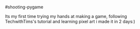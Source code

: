  #shooting-pygame

Its my first time trying my hands at making a game, following TechwithTims's tutorial and learning pixel art i made it in 2 days:)

